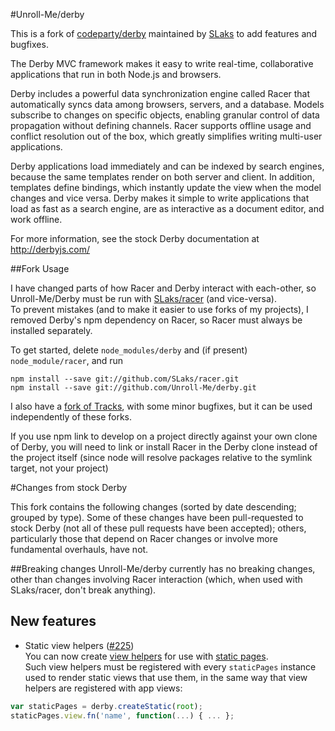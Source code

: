 #Unroll-Me/derby

This is a fork of [codeparty/derby](https://github.com/codeparty/derby) maintained by [SLaks](http://slaks.net) to add features and bugfixes.

The Derby MVC framework makes it easy to write real-time, collaborative applications that run in both Node.js and browsers.

Derby includes a powerful data synchronization engine called Racer that automatically syncs data among browsers, servers, and a database. Models subscribe to changes on specific objects, enabling granular control of data propagation without defining channels. Racer supports offline usage and conflict resolution out of the box, which greatly simplifies writing multi-user applications.

Derby applications load immediately and can be indexed by search engines, because the same templates render on both server and client. In addition, templates define bindings, which instantly update the view when the model changes and vice versa. Derby makes it simple to write applications that load as fast as a search engine, are as interactive as a document editor, and work offline.

For more information, see the stock Derby documentation at http://derbyjs.com/

##Fork Usage

I have changed parts of how Racer and Derby interact with each-other, so Unroll-Me/Derby must be run with [SLaks/racer](https://github.com/SLaks/racer) (and vice-versa).  
To prevent mistakes (and to make it easier to use forks of my projects), I removed Derby's npm dependency on Racer, so Racer must always be installed separately.

To get started, delete `node_modules/derby` and (if present) `node_module/racer`, and run

```shell
npm install --save git://github.com/SLaks/racer.git
npm install --save git://github.com/Unroll-Me/derby.git
```

I also have a [fork of Tracks](https://github.com/Unroll-Me/tracks), with some minor bugfixes, but it can be used independently of these forks.

If you use npm link to develop on a project directly against your own clone of Derby, you will need to link or install Racer in the Derby clone instead of the project itself (since node will resolve packages relative to the symlink target, not your project)

#Changes from stock Derby

This fork contains the following changes (sorted by date descending; grouped by type).
Some of these changes have been pull-requested to stock Derby (not all of these pull requests have been accepted); others, particularly those that depend on Racer changes or involve more fundamental overhauls, have not.

##Breaking changes
Unroll-Me/derby currently has no breaking changes, other than changes involving Racer interaction (which, when used with SLaks/racer, don't break anything).

## New features
 - Static view helpers ([#225](https://github.com/codeparty/derby/pull/225))  
   You can now create [view helpers](http://derbyjs.com/#view_helper_functions) for use with [static pages](http://derbyjs.com/#static_pages).  
Such view helpers must be registered with every `staticPages` instance used to render static views that use them, in the same way that view helpers are registered with app views:  
```js
var staticPages = derby.createStatic(root);
staticPages.view.fn('name', function(...) { ... };
```